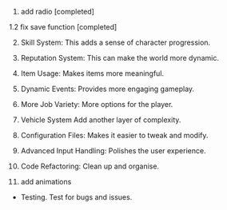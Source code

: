 
1. add radio [completed] 

1.2 fix save function [completed]
  
2. Skill System: This adds a sense of character progression.

3. Reputation System: This can make the world more dynamic.

4. Item Usage: Makes items more meaningful.

5. Dynamic Events: Provides more engaging gameplay.

6. More Job Variety: More options for the player.

7. Vehicle System Add another layer of complexity.

8. Configuration Files: Makes it easier to tweak and modify.

9. Advanced Input Handling: Polishes the user experience.

10. Code Refactoring: Clean up and organise.

11. add animations

- Testing. Test for bugs and issues.
    
    
